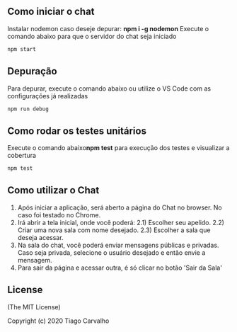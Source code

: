 
## Como iniciar o chat
Instalar nodemon caso deseje depurar: **npm i -g nodemon**
Execute o comando abaixo para que o servidor do chat seja iniciado

```bash
npm start
```

## Depuração
Para depurar, execute o comando abaixo ou utilize o VS Code com as configurações já realizadas

```bash
npm run debug
```

## Como rodar os testes unitários
Execute o comando abaixo**npm test** para execução dos testes e visualizar a cobertura

```bash
npm test
```

## Como utilizar o Chat

1) Após iniciar a aplicação, será aberto a página do Chat no browser. No caso foi testado no Chrome.
2) Irá abrir a tela inicial, onde você poderá:
  2.1) Escolher seu apelido.
  2.2) Criar uma nova sala com nome desejado.
  2.3) Escolher a sala que deseja acessar.
3) Na sala do chat, você poderá enviar mensagens públicas e privadas. Caso seja privada, selecione o usuário desejado e então envie a mensagem.
4) Para sair da página e acessar outra, é só clicar no botão 'Sair da Sala'


## License
(The MIT License)

Copyright (c) 2020 Tiago Carvalho